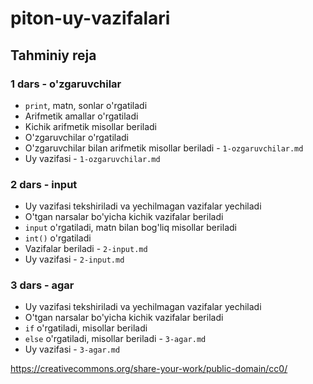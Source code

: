 # piton-uy-vazifalari

## Tahminiy reja

### 1 dars - o'zgaruvchilar
* `print`, matn, sonlar o'rgatiladi
* Arifmetik amallar o'rgatiladi
* Kichik arifmetik misollar beriladi
* O'zgaruvchilar o'rgatiladi
* O'zgaruvchilar bilan arifmetik misollar beriladi - `1-ozgaruvchilar.md`
* Uy vazifasi - `1-ozgaruvchilar.md`

### 2 dars - input
* Uy vazifasi tekshiriladi va yechilmagan vazifalar yechiladi
* O'tgan narsalar bo'yicha kichik vazifalar beriladi
* `input` o'rgatiladi, matn bilan bog'liq misollar beriladi
* `int()` o'rgatiladi
* Vazifalar beriladi - `2-input.md`
* Uy vazifasi - `2-input.md`

### 3 dars - agar
* Uy vazifasi tekshiriladi va yechilmagan vazifalar yechiladi
* O'tgan narsalar bo'yicha kichik vazifalar beriladi
* `if` o'rgatiladi, misollar beriladi
* `else` o'rgatiladi, misollar beriladi - `3-agar.md`
* Uy vazifasi - `3-agar.md`

https://creativecommons.org/share-your-work/public-domain/cc0/
